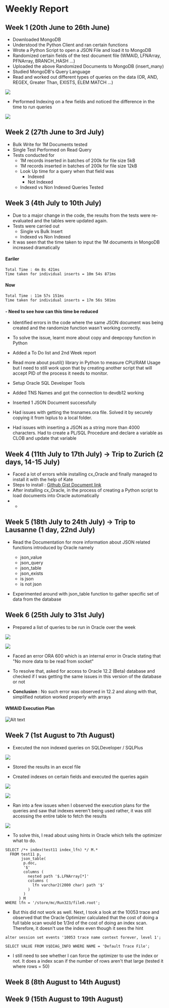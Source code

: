 # Weekly Report

## Week 1 (20th June to 26th June)

* Downloaded MongoDB
* Understood the Python Client and ran certain functions
* Wrote a Python Script to open a JSON File and load it to MongoDB
* Randomized certain fields of the test document file (WMAID, LFNArray, PFNArray, BRANCH_HASH ...)
* Uploaded the above Randomized Documents to MongoDB (insert_many)
* Studied MongoDB's Query Language
* Read and worked out different types of queries on the data (OR, AND, REGEX, Greater Than, EXISTS, ELEM MATCH ...)

![](https://github.com/sartaj10/OracleJSON/blob/master/Screenshots/mongo_queries.png)

* Performed Indexing on a few fields and noticed the difference in the time to run queries

![](https://github.com/sartaj10/OracleJSON/blob/master/Screenshots/mongo_indexing.png)

## Week 2 (27th June to 3rd July)

* Bulk Write for 1M Documents tested
* Single Test Performed on Read Query
* Tests conducted for
  * 1M records inserted in batches of 200k for file size 5kB
  * 1M records inserted in batches of 200k for file size 12kB
  * Look Up time for a query when that field was 
    * Indexed
    * Not Indexed
  * Indexed vs Non Indexed Queries Tested

## Week 3 (4th July to 10th July)

* Due to a major change in the code, the results from the tests were re-evaluated and the tables were updated again.
* Tests were carried out
  * Single vs Bulk Insert
  * Indexed vs Non Indexed
* It was seen that the time taken to input the 1M documents in MongoDB increased dramatically

#### Eariler
```
Total Time : 4m 8s 421ms
Time taken for individual inserts = 10m 54s 871ms
```

#### Now
```
Total Time : 11m 57s 151ms
Time taken for individual inserts = 17m 56s 501ms
```

#### - Need to see how can this time be reduced

* Identified errors in the code where the same JSON document was being created and the randomize function wasn't working correctly. 
* To solve the issue, learnt more about copy and deepcopy function in Python
* Added a To Do list and 2nd Week report
* Read more about psutil() library in Python to measure CPU/RAM Usage but I need to still work upon that by creating another script that will accept PID of the process it needs to monitor.

* Setup Oracle SQL Developer Tools
* Added TNS Names and got the connection to devdb12 working
* Inserted 1 JSON Document successfully
* Had issues with getting the tnsnames.ora file. Solved it by securely copying it from lxplus to a local folder. 
* Had issues with inserting a JSON as a string more than 4000 characters. Had to create a PL/SQL Procedure and declare a variable as CLOB and update that variable

## Week 4 (11th July to 17th July) -> Trip to Zurich (2 days, 14-15 July) 

* Faced a lot of errors while installing cx_Oracle and finally managed to install it with the help of Kate
* Steps to install : [Github Gist Document link](https://gist.github.com/sartaj10/03936b3dc5f9d0499f93e06cc12eb52e)
* After installing cx_Oracle, in the process of creating a Python script to load documents into Oracle automatically
* *

## Week 5 (18th July to 24th July) -> Trip to Lausanne (1 day, 22nd July)

* Read the Documentation for more information about JSON related functions introduced by Oracle namely 
  * json_value
  * json_query
  * json_table
  * json_exists
  * is json
  * is not json

* Experimented around with json_table function to gather specific set of data from the database

## Week 6 (25th July to 31st July)

* Prepared a list of queries to be run in Oracle over the week

![](https://github.com/sartaj10/OracleJSON/blob/master/Screenshots/preparedQuery_1.png)

![](https://github.com/sartaj10/OracleJSON/blob/master/Screenshots/preparedQuery_2.png)

* Faced an error ORA 600 which is an internal error in Oracle stating that "No more data to be read from socket"

* To resolve that, asked for access to Oracle 12.2 (Beta) database and checked if I was getting the same issues in this version of the database or not

* **Conclusion** : No such error was observed in 12.2 and along with that, simplified notation worked properly with arrays

#### WMAID Execution Plan
![Alt text](https://github.com/sartaj10/OracleJSON/blob/master/Screenshots/wmaid_explainPlan.png "wmaid execution plan")

## Week 7 (1st August to 7th August)

* Executed the non indexed queries on SQLDeveloper / SQLPlus

![](https://github.com/sartaj10/OracleJSON/blob/master/Screenshots/greaterThan_time.png)

* Stored the results in an excel file

* Created indexes on certain fields and executed the queries again

![](https://github.com/sartaj10/OracleJSON/blob/master/Screenshots/wmaid_createIndex.png)

![](https://github.com/sartaj10/OracleJSON/blob/master/Screenshots/wmaid_indexedTime.png)

* Ran into a few issues when I observed the execution plans for the queries and saw that indexes weren't being used rather, it was still accessing the entire table to fetch the results

![](https://github.com/sartaj10/OracleJSON/blob/master/Screenshots/wrong_indexing.png)   

* To solve this, I read about using hints in Oracle which tells the optimizer what to do. 

```
SELECT /*+ index(test11 index_lfn) */ M.* 
  FROM test11 p, 
       json_table( 
        p.doc, 
        '$' 
        columns ( 
          nested path '$.LFNArray[*]' 
          columns (  
            lfn varchar2(2000 char) path '$' 
          )
        ) 
      ) M 
WHERE lfn = '/store/mc/Run323/file0.root';
```

* But this did not work as well. Next, I took a look at the 10053 trace and observed that the Oracle Optimizer calculated that the cost of doing a full table scan would be 1/3rd of the cost of doing an index scan. Therefore, it doesn't use the index even though it sees the hint

```
alter session set events '10053 trace name context forever, level 1';

SELECT VALUE FROM V$DIAG_INFO WHERE NAME = 'Default Trace File';
```

* I still need to see whether I can force the optimizer to use the index or not. It does a index scan if the number of rows aren't that large (tested it where rows = 50)

## Week 8 (8th August to 14th August)


## Week 9 (15th August to 19th August)

